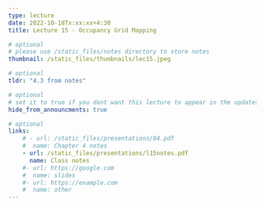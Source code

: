```yaml
---
type: lecture
date: 2022-10-18Tx:xx:xx+4:30
title: Lecture 15 - Occupancy Grid Mapping

# optional
# please use /static_files/notes directory to store notes
thumbnail: /static_files/thumbnails/lec15.jpeg

# optional
tldr: "4.3 from notes"

# optional
# set it to true if you dont want this lecture to appear in the updates section
hide_from_announcments: true

# optional
links:
    # - url: /static_files/presentations/04.pdf
    #  name: Chapter 4 notes
    - url: /static_files/presentations/l15notes.pdf
      name: Class notes
    #- url: https://google.com
    #  name: slides
    #- url: https://example.com
    #  name: other
---
```

<!-- Other additional contents using markdown -->

